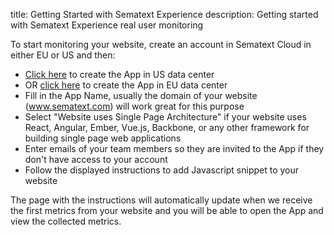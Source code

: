 title: Getting Started with Sematext Experience
description: Getting started with Sematext Experience real user monitoring

To start monitoring your website, create an account in Sematext Cloud in either EU or US and then:

 * [Click here](https://apps.sematext.com/ui/rum?action=SHOW_CREATE_RUM) to create the App in US data center
 * OR [click here](https://apps.eu.sematext.com/ui/rum?action=SHOW_CREATE_RUM) to create the App in EU data center
 * Fill in the App Name, usually the domain of your website (www.sematext.com) will work great for this purpose
 * Select "Website uses Single Page Architecture" if your website uses React, Angular, Ember, Vue.js, Backbone, or any other framework for building single page web applications
 * Enter emails of your team members so they are invited to the App if they don't have access to your account
 * Follow the displayed instructions to add Javascript snippet to your website

The page with the instructions will automatically update when we receive the first metrics from your website and you will be able to open the App and view the collected metrics.
